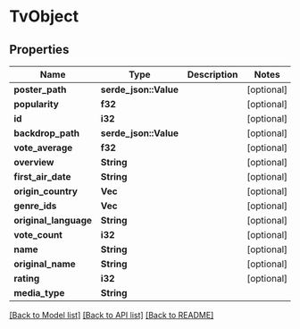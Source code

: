 # TvObject

## Properties

Name | Type | Description | Notes
------------ | ------------- | ------------- | -------------
**poster_path** | **serde_json::Value** |  | [optional]
**popularity** | **f32** |  | [optional] 
**id** | **i32** |  | [optional] 
**backdrop_path** | **serde_json::Value** |  | [optional]
**vote_average** | **f32** |  | [optional] 
**overview** | **String** |  | [optional] 
**first_air_date** | **String** |  | [optional] 
**origin_country** | **Vec<String>** |  | [optional] 
**genre_ids** | **Vec<i32>** |  | [optional] 
**original_language** | **String** |  | [optional] 
**vote_count** | **i32** |  | [optional] 
**name** | **String** |  | [optional] 
**original_name** | **String** |  | [optional] 
**rating** | **i32** |  | [optional] 
**media_type** | **String** |  | 

[[Back to Model list]](../README.md#documentation-for-models) [[Back to API list]](../README.md#documentation-for-api-endpoints) [[Back to README]](../README.md)

